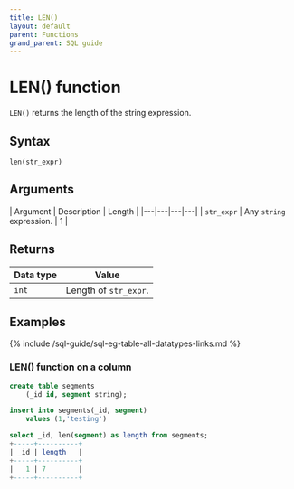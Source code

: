 ```yaml
---
title: LEN()
layout: default
parent: Functions
grand_parent: SQL guide
---
```


# LEN() function

`LEN()` returns the length of the string expression.

## Syntax

```
len(str_expr)
```

## Arguments

| Argument | Description | Length |
|---|---|---|---|
| `str_expr` | Any `string` expression. | 1 |

## Returns

| Data type | Value |
|---|---|
| `int` | Length of `str_expr`. |

## Examples

{% include /sql-guide/sql-eg-table-all-datatypes-links.md %}

### LEN() function on a column

```sql
create table segments
    (_id id, segment string);

insert into segments(_id, segment)
    values (1,'testing')

select _id, len(segment) as length from segments;
+-----+----------+
| _id | length   |
+-----+----------+
|   1 | 7        |
+-----+----------+
```
